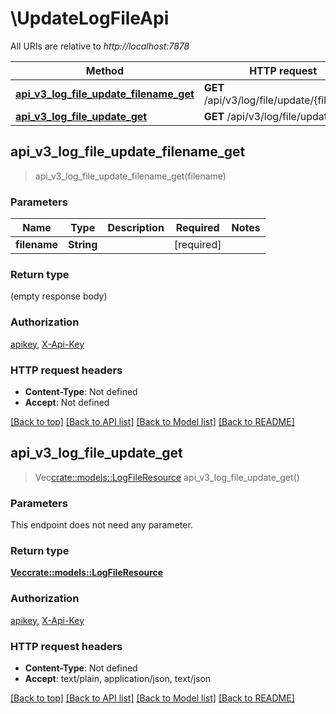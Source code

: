 # \UpdateLogFileApi

All URIs are relative to *http://localhost:7878*

Method | HTTP request | Description
------------- | ------------- | -------------
[**api_v3_log_file_update_filename_get**](UpdateLogFileApi.md#api_v3_log_file_update_filename_get) | **GET** /api/v3/log/file/update/{filename} | 
[**api_v3_log_file_update_get**](UpdateLogFileApi.md#api_v3_log_file_update_get) | **GET** /api/v3/log/file/update | 



## api_v3_log_file_update_filename_get

> api_v3_log_file_update_filename_get(filename)


### Parameters


Name | Type | Description  | Required | Notes
------------- | ------------- | ------------- | ------------- | -------------
**filename** | **String** |  | [required] |

### Return type

 (empty response body)

### Authorization

[apikey](../README.md#apikey), [X-Api-Key](../README.md#X-Api-Key)

### HTTP request headers

- **Content-Type**: Not defined
- **Accept**: Not defined

[[Back to top]](#) [[Back to API list]](../README.md#documentation-for-api-endpoints) [[Back to Model list]](../README.md#documentation-for-models) [[Back to README]](../README.md)


## api_v3_log_file_update_get

> Vec<crate::models::LogFileResource> api_v3_log_file_update_get()


### Parameters

This endpoint does not need any parameter.

### Return type

[**Vec<crate::models::LogFileResource>**](LogFileResource.md)

### Authorization

[apikey](../README.md#apikey), [X-Api-Key](../README.md#X-Api-Key)

### HTTP request headers

- **Content-Type**: Not defined
- **Accept**: text/plain, application/json, text/json

[[Back to top]](#) [[Back to API list]](../README.md#documentation-for-api-endpoints) [[Back to Model list]](../README.md#documentation-for-models) [[Back to README]](../README.md)

